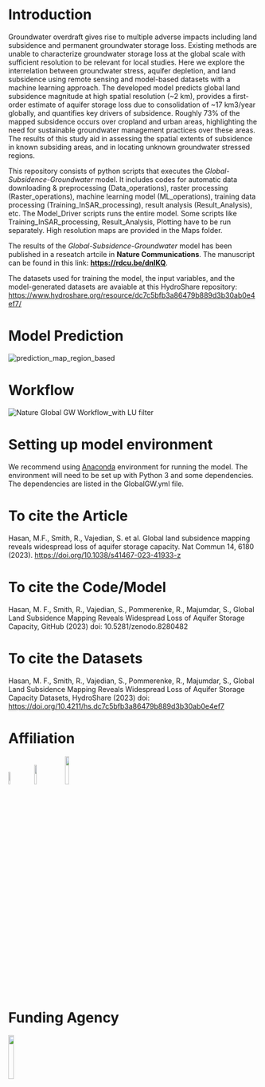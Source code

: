 # Introduction

Groundwater overdraft gives rise to multiple adverse impacts including land subsidence and permanent groundwater storage loss. Existing methods are unable to characterize groundwater storage loss at the global scale with sufficient resolution to be relevant for local studies. Here we explore the interrelation between groundwater stress, aquifer depletion, and land subsidence using remote sensing and model-based datasets with a machine learning approach. The developed model predicts global land subsidence magnitude at high spatial resolution (~2 km), provides a first-order estimate of aquifer storage loss due to consolidation of ~17 km3/year globally, and quantifies key drivers of subsidence. Roughly 73% of the mapped subsidence occurs over cropland and urban areas, highlighting the need for sustainable groundwater management practices over these areas. The results of this study aid in assessing the spatial extents of subsidence in known subsiding areas, and in locating unknown groundwater stressed regions.

This repository consists of python scripts that executes the *Global-Subsidence-Groundwater* model. It includes codes for automatic data downloading & preprocessing (Data_operations), raster processing (Raster_operations), machine learning model (ML_operations), training data processing (Training_InSAR_processing), result analysis (Result_Analysis), etc. The Model_Driver scripts runs the entire model. Some scripts like Training_InSAR_processing, Result_Analysis, Plotting have to be run separately. High resolution maps are provided in the Maps folder.

The results of the *Global-Subsidence-Groundwater* model has been published in a reseatch artcile in __Nature Communications__. The manuscript can be found in this link: __https://rdcu.be/dnIKQ__.

The datasets used for training the model, the input variables, and the model-generated datasets are avaiable at this HydroShare repository: 
https://www.hydroshare.org/resource/dc7c5bfb3a86479b889d3b30ab0e4ef7/


# Model Prediction
![prediction_map_region_based](https://github.com/mdfahimhasan/GlobalGW_Subsidence/assets/77580408/0d6f25ec-c2e4-4af2-8632-ded375c284a3)


# Workflow

![Nature Global GW Workflow_with LU filter](https://github.com/mdfahimhasan/GlobalGW_Subsidence/assets/77580408/7cc10f43-5a8f-463b-8e84-114f6aa0d473)

# Setting up model environment
We recommend using [Anaconda](https://www.anaconda.com/products/individual) environment for running the model. The environment will need to be set up with Python 3 and some dependencies. The dependencies are listed in the GlobalGW.yml file.

# To cite the Article
Hasan, M.F., Smith, R., Vajedian, S. et al. Global land subsidence mapping reveals widespread loss of aquifer storage capacity. Nat Commun 14, 6180 (2023). https://doi.org/10.1038/s41467-023-41933-z

# To cite the Code/Model
Hasan, M. F., Smith, R., Vajedian, S., Pommerenke, R., Majumdar, S., Global Land Subsidence Mapping Reveals Widespread Loss of Aquifer Storage Capacity, GitHub (2023) doi: 10.5281/zenodo.8280482


# To cite the Datasets
Hasan, M. F., Smith, R., Vajedian, S., Pommerenke, R., Majumdar, S., Global Land Subsidence Mapping Reveals Widespread Loss of Aquifer Storage Capacity Datasets, HydroShare (2023) doi: https://doi.org/10.4211/hs.dc7c5bfb3a86479b889d3b30ab0e4ef7

# Affiliation

<img src="https://user-images.githubusercontent.com/77580408/216176949-71a889cd-8926-4c19-8cd4-cece55303931.png" width="8%" height="8%" /> &nbsp;   <img src="https://user-images.githubusercontent.com/77580408/216177156-66d191fb-6c7a-4e84-ba1b-4291767864bb.png" width="10%" height="10%" /> &nbsp;  <img src="https://www.dri.edu/wp-content/uploads/Official-DRI-Logo-for-Web.png" width="12%" height="12%" /> 



# Funding Agency

<img src="https://engineering.ucsb.edu/sites/default/files/styles/large/public/images/events/NGIALogo-277siiq.png?itok=c0wrYb1A" width="15%" height="15%" />
